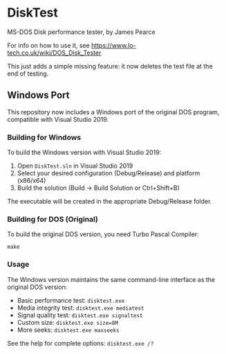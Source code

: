 # DiskTest
MS-DOS Disk performance tester, by James Pearce

For info on how to use it, see https://www.lo-tech.co.uk/wiki/DOS_Disk_Tester

This just adds a simple missing feature: it now deletes the test file at the end of testing.

## Windows Port

This repository now includes a Windows port of the original DOS program, compatible with Visual Studio 2019.

### Building for Windows

To build the Windows version with Visual Studio 2019:

1. Open `DiskTest.sln` in Visual Studio 2019
2. Select your desired configuration (Debug/Release) and platform (x86/x64)
3. Build the solution (Build -> Build Solution or Ctrl+Shift+B)

The executable will be created in the appropriate Debug/Release folder.

### Building for DOS (Original)

To build the original DOS version, you need Turbo Pascal Compiler:

```
make
```

### Usage

The Windows version maintains the same command-line interface as the original DOS version:

- Basic performance test: `disktest.exe`
- Media integrity test: `disktest.exe mediatest`
- Signal quality test: `disktest.exe signaltest`
- Custom size: `disktest.exe size=8M`
- More seeks: `disktest.exe maxseeks`

See the help for complete options: `disktest.exe /?`
